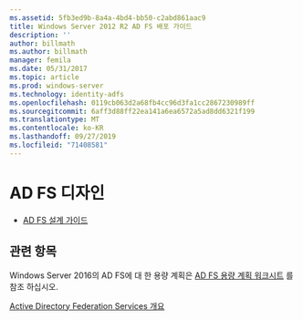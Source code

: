 ```yaml
---
ms.assetid: 5fb3ed9b-8a4a-4bd4-bb50-c2abd861aac9
title: Windows Server 2012 R2 AD FS 배포 가이드
description: ''
author: billmath
ms.author: billmath
manager: femila
ms.date: 05/31/2017
ms.topic: article
ms.prod: windows-server
ms.technology: identity-adfs
ms.openlocfilehash: 0119cb063d2a68fb4cc96d3fa1cc2867230989ff
ms.sourcegitcommit: 6aff3d88ff22ea141a6ea6572a5ad8dd6321f199
ms.translationtype: MT
ms.contentlocale: ko-KR
ms.lasthandoff: 09/27/2019
ms.locfileid: "71408581"
---
```

# <a name="ad-fs-design"></a>AD FS 디자인


  
-   [AD FS 설계 가이드](../ad-fs/design/AD-FS-Design-Guide.md)

  

  
## <a name="see-also"></a>관련 항목  
Windows Server 2016의 AD FS에 대 한 용량 계획은 [AD FS 용량 계획 워크시트](http://adfsdocs.blob.core.windows.net/adfs/ADFSCapacity2016.xlsx) 를 참조 하십시오.  
  
[Active Directory Federation Services 개요](../Active-Directory-Federation-Services.md)  
  

